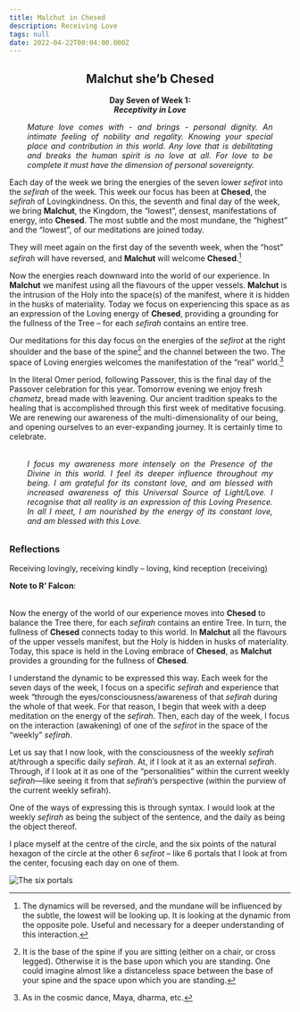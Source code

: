 ```yaml
---
title: Malchut in Chesed
description: Receiving Love
tags: null
date: 2022-04-22T00:04:00.000Z
---
```


<div style="font-weight: bold; text-align:center">
<h2>Malchut she’b Chesed</h2>
Day Seven of Week 1:<br /> 
<i>Receptivity in Love</i>

</div>
<div style="text-align: justify; margin-left: 2rem; margin-right: 2rem; font-style: italic">
<p>
Mature love comes with - and brings - personal dignity. An intimate feeling of nobility and regality. Knowing your special place and contribution in this world. Any love that is debilitating and breaks the human spirit is no love at all. For love to be complete it must have the dimension of personal sovereignty.
</p>
</div>

Each day of the week we bring the energies of the seven lower _sefirot_ into the _sefirah_ of the week. This week our focus has been at **Chesed**, the _sefirah_ of Lovingkindness. On this, the seventh and final day of the week, we bring **Malchut**, the Kingdom, the “lowest”, densest, manifestations of energy, into **Chesed**. The most subtle and the most mundane, the “highest” and the “lowest”, of our meditations are joined today.

They will meet again on the first day of the seventh week, when the “host” _sefirah_ will have reversed, and **Malchut** will welcome **Chesed**.[^1]

Now the energies reach downward into the world of our experience. In **Malchut** we manifest using all the flavours of the upper vessels. **Malchut** is the intrusion of the Holy into the space(s) of the manifest, where it is hidden in the husks of materiality. Today we focus on experiencing this space as as an expression of the Loving energy of **Chesed**, providing a grounding for the fullness of the Tree – for each _sefirah_ contains an entire tree.

Our meditations for this day focus on the energies of the _sefirot_ at the right shoulder and the base of the spine[^2] and the channel between the two. The space of Loving energies welcomes the manifestation of the “real” world.[^3]

In the literal Omer period, following Passover, this is the final day of the Passover celebration for this year. Tomorrow evening we enjoy fresh _chametz_, bread made with leavening. Our ancient tradition speaks to the healing that is accomplished through this first week of meditative focusing. We are renewing our awareness of the multi-dimensionality of our being, and opening ourselves to an ever-expanding journey. It is certainly time to celebrate.

<p style="font-style: italic; margin: 2rem; text-align: justify">
I focus my awareness more intensely on the Presence of the Divine in this world. I feel its deeper influence throughout my being. I am grateful for its constant love, and am blessed with increased awareness of this  Universal Source of Light/Love. I recognise that all reality is an expression of this Loving Presence. In all I meet, I am nourished by the  energy of its constant love, and am blessed with this Love.

<h3>Reflections</h3>

[^1]: The dynamics will be reversed, and the mundane will be influenced by the subtle, the lowest will be looking up. It is looking at the dynamic from the opposite pole. Useful and necessary for a deeper understanding of this interaction.
[^2]: It is the base of the spine if you are sitting (either on a chair, or cross legged). Otherwise it is the base upon which you are standing. One could imagine almost like a distanceless space between the base of your spine and the space upon which you are standing.
[^3]: As in the cosmic dance, Maya, dharma, etc.

Receiving lovingly, receiving kindly – loving, kind reception (receiving)

**Note to R’ Falcon**:

<p style="font-style: italic; margin: 2rem; text-align: justify">

Now the energy of the world of our experience moves into **Chesed** to balance the Tree there, for each _sefirah_ contains an entire Tree. In turn, the fullness of **Chesed** connects today to this world. In **Malchut** all the flavours of the upper vessels manifest, but the Holy is hidden in husks of materiality. Today, this space is held in the Loving embrace of **Chesed**, as **Malchut** provides a grounding for the fullness of **Chesed**.

</p>

I understand the dynamic to be expressed this way. Each week for the seven days of the week, I focus on a specific _sefirah_ and experience that week “through the eyes/consciousness/awareness of that _sefirah_ during the whole of that week. For that reason, I begin that week with a deep meditation on the energy of the _sefirah_. Then, each day of the week, I focus on the interaction (awakening) of one of the _sefirot_ in the space of the “weekly” _sefirah_.

Let us say that I now look, with the consciousness of the weekly _sefirah_ at/through a specific daily _sefirah_. At, if I look at it as an external _sefirah_. Through, if I look at it as one of the “personalities” within the current weekly _sefirah_&mdash;like seeing it from that _sefirah_’s perspective (within the purview of the current weekly sefirah).

One of the ways of expressing this is through syntax. I would look at the weekly _sefirah_ as being the subject of the sentence, and the daily as being the object thereof.

I place myself at the centre of the circle, and the six points of the natural hexagon of the circle at the other 6 _sefirot_ – like 6 portals that I look at from the center, focusing each day on one of them.

![The six portals](/posts/img/neshama/six_portals.jpg)
